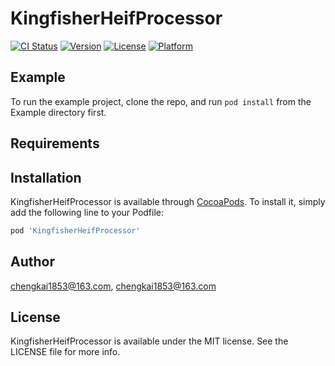 # KingfisherHeifProcessor

[![CI Status](https://img.shields.io/travis/chengkai1853@163.com/KingfisherHeifProcessor.svg?style=flat)](https://travis-ci.org/chengkai1853@163.com/KingfisherHeifProcessor)
[![Version](https://img.shields.io/cocoapods/v/KingfisherHeifProcessor.svg?style=flat)](https://cocoapods.org/pods/KingfisherHeifProcessor)
[![License](https://img.shields.io/cocoapods/l/KingfisherHeifProcessor.svg?style=flat)](https://cocoapods.org/pods/KingfisherHeifProcessor)
[![Platform](https://img.shields.io/cocoapods/p/KingfisherHeifProcessor.svg?style=flat)](https://cocoapods.org/pods/KingfisherHeifProcessor)

## Example

To run the example project, clone the repo, and run `pod install` from the Example directory first.

## Requirements

## Installation

KingfisherHeifProcessor is available through [CocoaPods](https://cocoapods.org). To install
it, simply add the following line to your Podfile:

```ruby
pod 'KingfisherHeifProcessor'
```

## Author

chengkai1853@163.com, chengkai1853@163.com

## License

KingfisherHeifProcessor is available under the MIT license. See the LICENSE file for more info.
